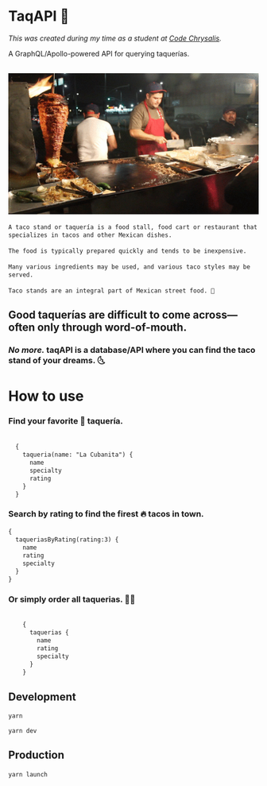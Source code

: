 # TaqAPI 🌮

_This was created during my time as a student at [Code Chrysalis](https://www.codechrysalis.io/)._

A GraphQL/Apollo-powered API for querying taquerías.

<br>
<img style="margin-right: 30px" src="./assets/taqueria.gif">

```
A taco stand or taquería is a food stall, food cart or restaurant that specializes in tacos and other Mexican dishes.

The food is typically prepared quickly and tends to be inexpensive.

Many various ingredients may be used, and various taco styles may be served.

Taco stands are an integral part of Mexican street food. 🌮
```

## Good taquerías are difficult to come across—often only through word-of-mouth.

### _No more._ taqAPI is a database/API where you can find the taco stand of your dreams. 🌜

# How to use

### Find your favorite 🧡 taquería.

```

  {
    taqueria(name: "La Cubanita") {
      name
      specialty
      rating
    }
  }
```

### Search by rating to find the firest 🔥 tacos in town.

```
{
  taqueriasByRating(rating:3) {
    name
    rating
    specialty
  }
}
```

### Or simply order all taquerias. 🤟🏽

```

    {
      taquerias {
        name
        rating
        specialty
      }
    }

```

## Development

```
yarn
```

```
yarn dev
```

## Production

```
yarn launch
```
